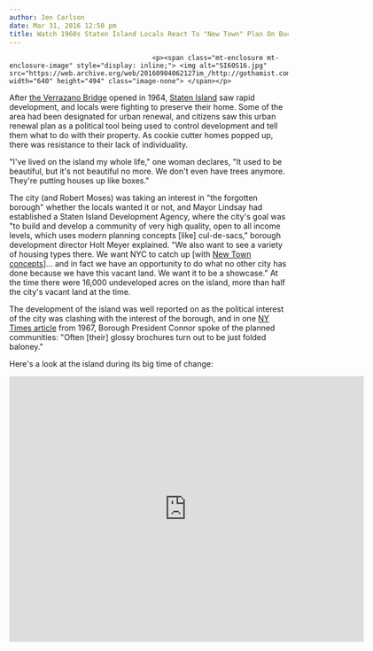 ```yaml
---
author: Jen Carlson
date: Mar 31, 2016 12:50 pm
title: Watch 1960s Staten Island Locals React To "New Town" Plan On Bucolic Shore
---
```


	
										<p><span class="mt-enclosure mt-enclosure-image" style="display: inline;"> <img alt="SI60S16.jpg" src="https://web.archive.org/web/20160904062127im_/http://gothamist.com/attachments/arts_jen/SI60S16.jpg" width="640" height="494" class="image-none"> </span></p>

<p>After <a href="https://web.archive.org/web/20160904062127/http://gothamist.com/2016/03/01/verrazano_bridge_flashback.php">the Verrazano Bridge</a> opened in 1964, <a href="https://web.archive.org/web/20160904062127/http://gothamist.com/tags/statenisland">Staten Island</a> saw rapid development, and locals were fighting to preserve their home. Some of the area had been designated for urban renewal, and citizens saw this urban renewal plan as a political tool being used to control development and tell them what to do with their property. As cookie cutter homes popped up, there was resistance to their lack of individuality.</p>

<p>&quot;I&apos;ve lived on the island my whole life,&quot; one woman declares, &quot;It used to be beautiful, but it&apos;s not beautiful no more. We don&apos;t even have trees anymore. They&apos;re putting houses up like boxes.&quot;</p>

<p>The city (and Robert Moses) was taking an interest in &quot;the forgotten borough&quot; whether the locals wanted it or not, and Mayor Lindsay had established a Staten Island Development Agency, where the city&apos;s goal was &quot;to build and develop a community of very high quality, open to all income levels, which uses modern planning concepts [like] cul-de-sacs,&quot; borough development director Holt Meyer explained. &quot;We also want to see a variety of housing types there. We want NYC to catch up [with <a href="https://web.archive.org/web/20160904062127/https://en.wikipedia.org/wiki/New_towns_movement">New Town concepts</a>]... and in fact we have an opportunity to do what no other city has done because we have this vacant land. We want it to be a showcase.&quot; At the time there were 16,000 undeveloped acres on the island, more than half the city&apos;s vacant land at the time.</p>

<p>The development of the island was well reported on as the political interest of the city was clashing with the interest of the borough, and in one <a href="https://web.archive.org/web/20160904062127/http://query.nytimes.com/mem/archive/pdf?res=9805E1D6153FE53BBC4153DFB767838C679EDE">NY Times article</a> from 1967, Borough President Connor spoke of the planned communities: &quot;Often [their] glossy brochures turn out to be just folded baloney.&quot; </p>

<p>Here&apos;s a look at the island during its big time of change:</p>

<p><iframe width="640" height="480" src="https://web.archive.org/web/20160904062127if_/https://www.youtube.com/embed/Q9pxTW7k11I" frameborder="0" allowfullscreen></iframe></p>					
										
									
				